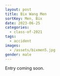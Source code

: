 ```yaml
---
layout: post
title: Bix Wang Men
sortKey: Men, Bix
date: 2023-06-25
categories:
  - class-of-2021
tags:
  - accident
images:
  - /assets/bixmen5.jpg
gender: male
---
```

E﻿ntry coming soon.